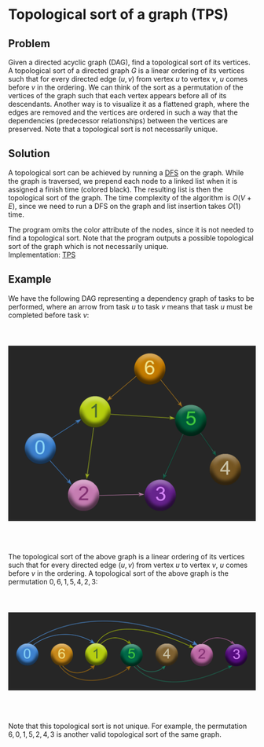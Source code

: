 # Topological sort of a graph (TPS)

## Problem

Given a directed acyclic graph (DAG), find a topological sort of its vertices. A topological sort of a directed graph $G$ is a linear ordering of its vertices such that for every directed edge $(u,v)$ from vertex $u$ to vertex $v$, $u$ comes before $v$ in the ordering. We can think of the sort as a permutation of the vertices of the graph such that each vertex appears before all of its descendants. Another way is to visualize it as a flattened graph, where the edges are removed and the vertices are ordered in such a way that the dependencies (predecessor relationships) between the vertices are preserved. Note that a topological sort is not necessarily unique.

## Solution

A topological sort can be achieved by running a [DFS](https://github.com/pl3onasm/CLRS-in-C/tree/main/algorithms/graphs/dfs) on the graph. While the graph is traversed, we prepend each node to a linked list when it is assigned a finish time (colored black). The resulting list is then the topological sort of the graph. The time complexity of the algorithm is $O(V+E)$, since we need to run a DFS on the graph and list insertion takes $O(1)$ time.  

The program omits the color attribute of the nodes, since it is not needed to find a topological sort. Note that the program outputs a possible topological sort of the graph which is not necessarily unique.  
Implementation: [TPS](https://github.com/pl3onasm/Algorithms/tree/main/algorithms/graphs/top-sort/tps.c)

## Example

We have the following DAG representing a dependency graph of tasks to be performed, where an arrow from task $u$ to task $v$ means that task $u$ must be completed before task $v$:

<p align="center" width="85%">
<img src="dag.png"
     alt="dag"
     style="float: left; padding-top:40px; padding-bottom:50px" />
</p><br clear="left">  

The topological sort of the above graph is a linear ordering of its vertices such that for every directed edge $(u,v)$ from vertex $u$ to vertex $v$, $u$ comes before $v$ in the ordering. A topological sort of the above graph is the permutation $0,6,1,5,4,2,3$:

<p align="center" width="85%">
<img src="sorted.png"
     alt="sorted dag"
     style="float: left; padding-top:40px; padding-bottom:50px" />
</p><br clear="left">

Note that this topological sort is not unique. For example, the permutation $6,0,1,5,2,4,3$ is another valid topological sort of the same graph.
